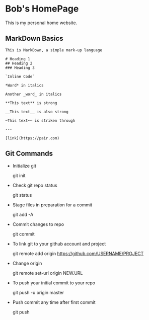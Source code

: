 # Bob's HomePage

This is my personal home website.

## MarkDown Basics

```
This is MarkDown, a simple mark-up language

# Heading 1 
## Heading 2
### Heading 3

`Inline Code`

*Word* in italics

Another _word_ in italics

**This text** is strong

__This text__ is also strong

~This text~~ is striken through

---

[link](https://pair.com)

```

## Git Commands

* Initialize git

    git init

* Check git repo status

    git status

* Stage files in preparation for a commit

    git add -A

* Commit changes to repo

    git commit


* To link git to your github account and project

    git remote add origin https://github.com/USERNAME/PROJECT


* Change origin

    git remote set-url origin NEW.URL


* To push your initial commit to your repo

    git push -u origin master

* Push commit any time after first commit

    git push
